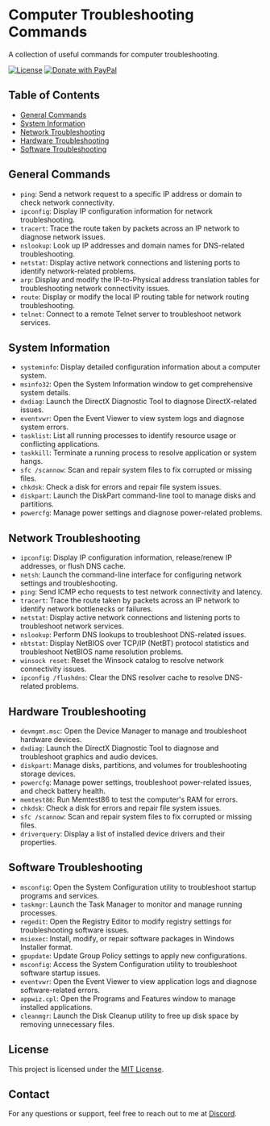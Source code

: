 # Computer Troubleshooting Commands

A collection of useful commands for computer troubleshooting.

[![License](https://img.shields.io/badge/License-MIT-blue.svg)](LICENSE)
[![Donate with PayPal](https://www.paypalobjects.com/en_US/i/btn/btn_donate_SM.gif)](https://www.paypal.com/donate/?hosted_button_id=U3VMA6UAZLUAN)

## Table of Contents

- [General Commands](#general-commands)
- [System Information](#system-information)
- [Network Troubleshooting](#network-troubleshooting)
- [Hardware Troubleshooting](#hardware-troubleshooting)
- [Software Troubleshooting](#software-troubleshooting)

## General Commands

- `ping`: Send a network request to a specific IP address or domain to check network connectivity.
- `ipconfig`: Display IP configuration information for network troubleshooting.
- `tracert`: Trace the route taken by packets across an IP network to diagnose network issues.
- `nslookup`: Look up IP addresses and domain names for DNS-related troubleshooting.
- `netstat`: Display active network connections and listening ports to identify network-related problems.
- `arp`: Display and modify the IP-to-Physical address translation tables for troubleshooting network connectivity issues.
- `route`: Display or modify the local IP routing table for network routing troubleshooting.
- `telnet`: Connect to a remote Telnet server to troubleshoot network services.

## System Information

- `systeminfo`: Display detailed configuration information about a computer system.
- `msinfo32`: Open the System Information window to get comprehensive system details.
- `dxdiag`: Launch the DirectX Diagnostic Tool to diagnose DirectX-related issues.
- `eventvwr`: Open the Event Viewer to view system logs and diagnose system errors.
- `tasklist`: List all running processes to identify resource usage or conflicting applications.
- `taskkill`: Terminate a running process to resolve application or system hangs.
- `sfc /scannow`: Scan and repair system files to fix corrupted or missing files.
- `chkdsk`: Check a disk for errors and repair file system issues.
- `diskpart`: Launch the DiskPart command-line tool to manage disks and partitions.
- `powercfg`: Manage power settings and diagnose power-related problems.

## Network Troubleshooting

- `ipconfig`: Display IP configuration information, release/renew IP addresses, or flush DNS cache.
- `netsh`: Launch the command-line interface for configuring network settings and troubleshooting.
- `ping`: Send ICMP echo requests to test network connectivity and latency.
- `tracert`: Trace the route taken by packets across an IP network to identify network bottlenecks or failures.
- `netstat`: Display active network connections and listening ports to troubleshoot network services.
- `nslookup`: Perform DNS lookups to troubleshoot DNS-related issues.
- `nbtstat`: Display NetBIOS over TCP/IP (NetBT) protocol statistics and troubleshoot NetBIOS name resolution problems.
- `winsock reset`: Reset the Winsock catalog to resolve network connectivity issues.
- `ipconfig /flushdns`: Clear the DNS resolver cache to resolve DNS-related problems.

## Hardware Troubleshooting

- `devmgmt.msc`: Open the Device Manager to manage and troubleshoot hardware devices.
- `dxdiag`: Launch the DirectX Diagnostic Tool to diagnose and troubleshoot graphics and audio devices.
- `diskpart`: Manage disks, partitions, and volumes for troubleshooting storage devices.
- `powercfg`: Manage power settings, troubleshoot power-related issues, and check battery health.
- `memtest86`: Run Memtest86 to test the computer's RAM for errors.
- `chkdsk`: Check a disk for errors and repair file system issues.
- `sfc /scannow`: Scan and repair system files to fix corrupted or missing files.
- `driverquery`: Display a list of installed device drivers and their properties.

## Software Troubleshooting

- `msconfig`: Open the System Configuration utility to troubleshoot startup programs and services.
- `taskmgr`: Launch the Task Manager to monitor and manage running processes.
- `regedit`: Open the Registry Editor to modify registry settings for troubleshooting software issues.
- `msiexec`: Install, modify, or repair software packages in Windows Installer format.
- `gpupdate`: Update Group Policy settings to apply new configurations.
- `msconfig`: Access the System Configuration utility to troubleshoot software startup issues.
- `eventvwr`: Open the Event Viewer to view application logs and diagnose software-related errors.
- `appwiz.cpl`: Open the Programs and Features window to manage installed applications.
- `cleanmgr`: Launch the Disk Cleanup utility to free up disk space by removing unnecessary files.

## License

This project is licensed under the [MIT License](LICENSE).

## Contact

For any questions or support, feel free to reach out to me at [Discord](https://discord.gg/96kEy8FJ6v).
